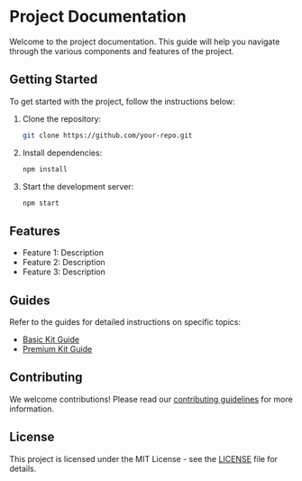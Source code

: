 # Project Documentation

Welcome to the project documentation. This guide will help you navigate through the various components and features of the project.

## Getting Started

To get started with the project, follow the instructions below:

1. Clone the repository:
   ```bash
   git clone https://github.com/your-repo.git
   ```
2. Install dependencies:
   ```bash
   npm install
   ```
3. Start the development server:
   ```bash
   npm start
   ```

## Features

- Feature 1: Description
- Feature 2: Description
- Feature 3: Description

## Guides

Refer to the guides for detailed instructions on specific topics:
- [Basic Kit Guide](basic-kit-guide.html)
- [Premium Kit Guide](premium-kit-guide.html)

## Contributing

We welcome contributions! Please read our [contributing guidelines](CONTRIBUTING.md) for more information.

## License

This project is licensed under the MIT License - see the [LICENSE](LICENSE) file for details.